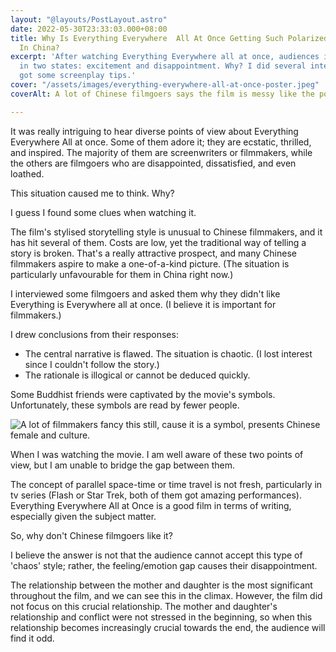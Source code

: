 ```yaml
---
layout: "@layouts/PostLayout.astro"
date: 2022-05-30T23:33:03.000+08:00
title: Why Is Everything Everywhere  All At Once Getting Such Polarized Responses
  In China?
excerpt: 'After watching Everything Everywhere all at once, audiences in China are
  in two states: excitement and disappointment. Why? I did several interviews and
  got some screenplay tips.'
cover: "/assets/images/everything-everywhere-all-at-once-poster.jpeg"
coverAlt: A lot of Chinese filmgoers says the film is messy like the poster.

---
```

It was really intriguing to hear diverse points of view about Everything Everywhere All at once. Some of them adore it; they are ecstatic, thrilled, and inspired. The majority of them are screenwriters or filmmakers, while the others are filmgoers who are disappointed, dissatisfied, and even loathed.

This situation caused me to think. Why?

I guess I found some clues when watching it.

The film's stylised storytelling style is unusual to Chinese filmmakers, and it has hit several of them. Costs are low, yet the traditional way of telling a story is broken. That's a really attractive prospect, and many Chinese filmmakers aspire to make a one-of-a-kind picture. (The situation is particularly unfavourable for them in China right now.)

I interviewed some filmgoers and asked them why they didn't like Everything is Everywhere all at once. (I believe it is important for filmmakers.)

I drew conclusions from their responses:

* The central narrative is flawed. The situation is chaotic. (I lost interest since I couldn't follow the story.)
* The rationale is illogical or cannot be deduced quickly.

Some Buddhist friends were captivated by the movie's symbols. Unfortunately, these symbols are read by fewer people.

![A lot of filmmakers fancy this still, cause it is a symbol, presents Chinese female and culture. ](/assets/images/everything-everywhere-all-at-once-still.jpeg "Everything Everywhere all at once- still")

When I was watching the movie. I am well aware of these two points of view, but I am unable to bridge the gap between them.

The concept of parallel space-time or time travel is not fresh, particularly in tv series (Flash or Star Trek, both of them got amazing performances). Everything Everywhere All at Once is a good film in terms of writing, especially given the subject matter.

So, why don't Chinese filmgoers like it?

I believe the answer is not that the audience cannot accept this type of 'chaos' style; rather, the feeling/emotion gap causes their disappointment.

The relationship between the mother and daughter is the most significant throughout the film, and we can see this in the climax. However, the film did not focus on this crucial relationship. The mother and daughter's relationship and conflict were not stressed in the beginning, so when this relationship becomes increasingly crucial towards the end, the audience will find it odd.